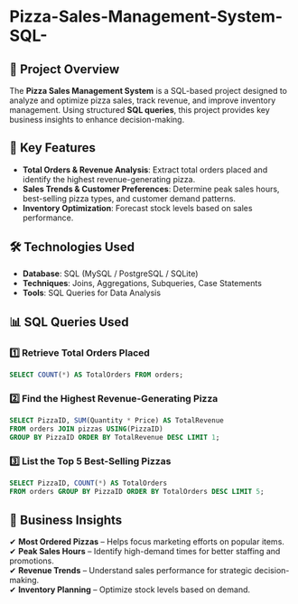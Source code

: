 # Pizza-Sales-Management-System-SQL-


## 📌 Project Overview
The **Pizza Sales Management System** is a SQL-based project designed to analyze and optimize pizza sales, track revenue, and improve inventory management. Using structured **SQL queries**, this project provides key business insights to enhance decision-making.

## 🚀 Key Features
- **Total Orders & Revenue Analysis**: Extract total orders placed and identify the highest revenue-generating pizza.
- **Sales Trends & Customer Preferences**: Determine peak sales hours, best-selling pizza types, and customer demand patterns.
- **Inventory Optimization**: Forecast stock levels based on sales performance.

## 🛠 Technologies Used
- **Database**: SQL (MySQL / PostgreSQL / SQLite)
- **Techniques**: Joins, Aggregations, Subqueries, Case Statements
- **Tools**: SQL Queries for Data Analysis

## 📊 SQL Queries Used
### 1️⃣ Retrieve Total Orders Placed
```sql
SELECT COUNT(*) AS TotalOrders FROM orders;
```
### 2️⃣ Find the Highest Revenue-Generating Pizza
```sql
SELECT PizzaID, SUM(Quantity * Price) AS TotalRevenue 
FROM orders JOIN pizzas USING(PizzaID)
GROUP BY PizzaID ORDER BY TotalRevenue DESC LIMIT 1;
```
### 3️⃣ List the Top 5 Best-Selling Pizzas
```sql
SELECT PizzaID, COUNT(*) AS TotalOrders 
FROM orders GROUP BY PizzaID ORDER BY TotalOrders DESC LIMIT 5;
```

## 📌 Business Insights
✔ **Most Ordered Pizzas** – Helps focus marketing efforts on popular items.  
✔ **Peak Sales Hours** – Identify high-demand times for better staffing and promotions.  
✔ **Revenue Trends** – Understand sales performance for strategic decision-making.  
✔ **Inventory Planning** – Optimize stock levels based on demand.





